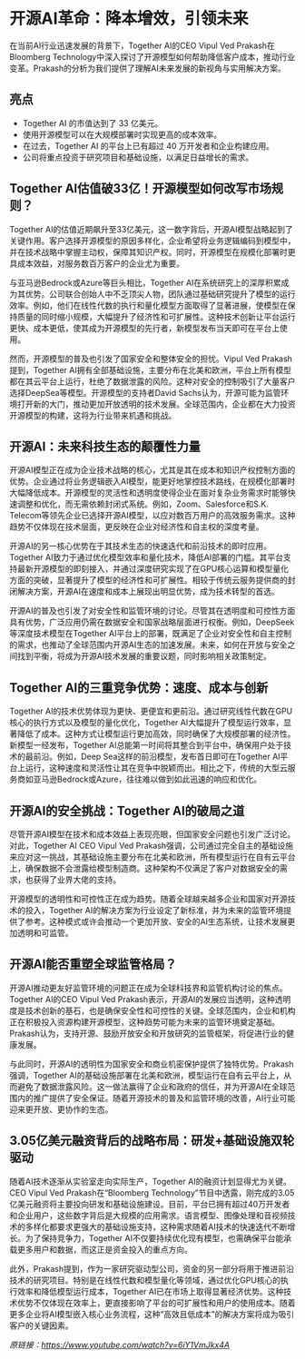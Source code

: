 # 开源AI革命：降本增效，引领未来

在当前AI行业迅速发展的背景下，Together AI的CEO Vipul Ved Prakash在Bloomberg Technology中深入探讨了开源模型如何帮助降低客户成本，推动行业变革。Prakash的分析为我们提供了理解AI未来发展的新视角与实用解决方案。

## 亮点
- Together AI 的市值达到了 33 亿美元。
- 使用开源模型可以在大规模部署时实现更高的成本效率。
- 在过去，Together AI 的平台上已有超过 40 万开发者和企业构建应用。
- 公司将重点投资于研究项目和基础设施，以满足日益增长的需求。

## Together AI估值破33亿！开源模型如何改写市场规则？
Together AI的估值近期飙升至33亿美元，这一数字背后，开源AI模型战略起到了关键作用。客户选择开源模型的原因多样化，企业希望将业务逻辑编码到模型中，并在技术战略中掌握主动权，保障其知识产权。同时，开源模型在规模化部署时更具成本效益，对服务数百万客户的企业尤为重要。

与亚马逊Bedrock或Azure等巨头相比，Together AI在系统研究上的深厚积累成为其优势。公司联合创始人中不乏顶尖人物，团队通过基础研究提升了模型的运行效率。例如，他们在线性代数的执行和量化模型方面取得了显著进展，使模型在保持质量的同时缩小规模，大幅提升了经济性和可扩展性。这种技术创新让平台运行更快、成本更低，使其成为开源模型的先行者，新模型发布当天即可在平台上使用。

然而，开源模型的普及也引发了国家安全和整体安全的担忧。Vipul Ved Prakash提到，Together AI拥有全部基础设施，主要分布在北美和欧洲，平台上所有模型都在其云平台上运行，杜绝了数据泄露的风险。这种对安全的控制吸引了大量客户选择DeepSea等模型。开源模型的支持者David Sachs认为，开源可能为监管环境打开新的大门，推动更加开放透明的技术发展。全球范围内，企业都在大力投资开源模型的构建，这将为行业带来机遇和挑战。

## 开源AI：未来科技生态的颠覆性力量
开源AI模型正在成为企业技术战略的核心，尤其是其在成本和知识产权控制方面的优势。企业通过将业务逻辑嵌入AI模型，能更好地掌控技术路线，在规模化部署时大幅降低成本。开源模型的灵活性和透明度使得企业在面对复杂业务需求时能够快速调整和优化，而无需依赖封闭式系统。例如，Zoom、Salesforce和S.K. Telecom等领先企业已选择开源AI模型，以应对数百万用户的高效服务需求。这种趋势不仅体现在技术层面，更反映在企业对经济性和自主权的深度考量。

开源AI的另一核心优势在于其技术生态的快速迭代和前沿技术的即时应用。Together AI致力于通过优化模型效率和量化技术，降低AI部署的门槛。其平台支持最新开源模型的即刻接入，并通过深度研究实现了在GPU核心运算和模型量化方面的突破，显著提升了模型的经济性和可扩展性。相较于传统云服务提供商的封闭解决方案，开源AI在速度和成本上展现出明显优势，成为技术转型的首选。

开源AI的普及也引发了对安全性和监管环境的讨论。尽管其在透明度和可控性方面具有优势，广泛应用仍需在数据安全和国家战略层面进行权衡。例如，DeepSeek等深度技术模型在Together AI平台上的部署，既满足了企业对安全性和自主控制的需求，也推动了全球范围内开源AI生态的加速发展。未来，如何在开放与安全之间找到平衡，将成为开源AI技术发展的重要议题，同时影响相关政策制定。

## Together AI的三重竞争优势：速度、成本与创新
Together AI的技术优势体现为更快、更便宜和更前沿。通过研究线性代数在GPU核心的执行方式以及模型的量化优化，Together AI大幅提升了模型运行效率，显著降低了成本。这种方式让模型运行更加高效，同时确保了大规模部署的经济性。新模型一经发布，Together AI总能第一时间将其整合到平台中，确保用户处于技术的最前沿。例如，Deep Sea这样的前沿模型，发布首日即可在Together AI平台上运行，这种速度和灵活性让其在竞争中脱颖而出。相比之下，传统的大型云服务商如亚马逊Bedrock或Azure，往往难以做到如此迅速的响应和优化。

## 开源AI的安全挑战：Together AI的破局之道
尽管开源AI模型在技术和成本效益上表现亮眼，但国家安全问题也引发广泛讨论。对此，Together AI CEO Vipul Ved Prakash强调，公司通过完全自主的基础设施来应对这一挑战，其基础设施主要分布在北美和欧洲，所有模型运行在自有云平台上，确保数据不会泄露给模型制造商。这种架构不仅满足了客户对数据安全的需求，也获得了业界大佬的支持。

开源模型的透明性和可控性正在成为趋势。随着全球越来越多企业和国家对开源技术的投入，Together AI的解决方案为行业设定了新标准，并为未来的监管环境提供了参考。这种模式或许会推动一个更加开放、安全的AI生态系统，让技术发展更加透明和可监管。

## 开源AI能否重塑全球监管格局？
开源AI推动更友好监管环境的问题正在成为全球科技界和监管机构讨论的焦点。Together AI的CEO Vipul Ved Prakash表示，开源AI的发展应当透明，这种透明度是技术创新的基石，也是确保安全性和可控性的关键。全球范围内，企业和机构正在积极投入资源构建开源模型，这种趋势可能为未来的监管环境奠定基础。Prakash认为，支持开源、鼓励开放安全和开放研究的监管框架，将促进行业的健康发展。

与此同时，开源AI的透明性为国家安全和商业机密保护提供了独特优势。Prakash强调，Together AI的基础设施部署在北美和欧洲，模型运行在自有云平台上，从而避免了数据泄露风险。这一做法赢得了企业和政府的信任，并为开源AI在全球范围内的推广提供了安全保证。随着开源技术的普及和监管环境的改善，AI行业可能迎来更开放、更协作的生态。

## 3.05亿美元融资背后的战略布局：研发+基础设施双轮驱动
随着AI技术逐渐从实验室走向实际生产，Together AI的融资计划显得尤为关键。CEO Vipul Ved Prakash在“Bloomberg Technology”节目中透露，刚完成的3.05亿美元融资将主要投向研发和基础设施建设。目前，平台已拥有超过40万开发者和企业用户，这些数字背后是大规模的应用需求。语言模型、图像处理和音视频技术的多样化都要求更强大的基础设施支持，这种需求随着AI技术的快速迭代不断增长。为了保持竞争力，Together AI不仅要持续优化现有模型，也需确保平台能承载更多用户和数据，而这正是资金投入的重点方向。

此外，Prakash提到，作为一家研究驱动型公司，资金的另一部分将用于推进前沿技术的研究项目。特别是在线性代数和模型量化等领域，通过优化GPU核心的执行效率和降低模型运行成本，Together AI已在市场上取得显著经济优势。这种技术优势不仅体现在效率上，更直接影响了平台的可扩展性和用户的使用成本。随着更多企业将AI模型嵌入核心业务流程，这种“高效且低成本”的解决方案将成为吸引客户的关键因素。

_原链接：https://www.youtube.com/watch?v=6iY1VmJkx4A_